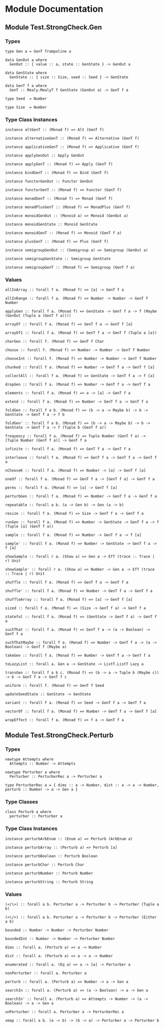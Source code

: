 # Module Documentation

## Module Test.StrongCheck.Gen

### Types

    type Gen a = GenT Trampoline a

    data GenOut a where
      GenOut :: { value :: a, state :: GenState } -> GenOut a

    data GenState where
      GenState :: { size :: Size, seed :: Seed } -> GenState

    data GenT f a where
      GenT :: Mealy.MealyT f GenState (GenOut a) -> GenT f a

    type Seed  = Number

    type Size  = Number


### Type Class Instances

    instance altGenT :: (Monad f) => Alt (GenT f)

    instance alternativeGenT :: (Monad f) => Alternative (GenT f)

    instance applicativeGenT :: (Monad f) => Applicative (GenT f)

    instance applyGenOut :: Apply GenOut

    instance applyGenT :: (Monad f) => Apply (GenT f)

    instance bindGenT :: (Monad f) => Bind (GenT f)

    instance functorGenOut :: Functor GenOut

    instance functorGenT :: (Monad f) => Functor (GenT f)

    instance monadGenT :: (Monad f) => Monad (GenT f)

    instance monadPlusGenT :: (Monad f) => MonadPlus (GenT f)

    instance monoidGenOut :: (Monoid a) => Monoid (GenOut a)

    instance monoidGenState :: Monoid GenState

    instance monoidGenT :: (Monad f) => Monoid (GenT f a)

    instance plusGenT :: (Monad f) => Plus (GenT f)

    instance semigroupGenOut :: (Semigroup a) => Semigroup (GenOut a)

    instance semigroupGenState :: Semigroup GenState

    instance semigroupGenT :: (Monad f) => Semigroup (GenT f a)


### Values

    allInArray :: forall f a. (Monad f) => [a] -> GenT f a

    allInRange :: forall f a. (Monad f) => Number -> Number -> GenT f Number

    applyGen :: forall f a. (Monad f) => GenState -> GenT f a -> f (Maybe (GenOut (Tuple a (GenT f a))))

    arrayOf :: forall f a. (Monad f) => GenT f a -> GenT f [a]

    arrayOf1 :: forall f a. (Monad f) => GenT f a -> GenT f (Tuple a [a])

    charGen :: forall f. (Monad f) => GenT f Char

    choose :: forall f. (Monad f) => Number -> Number -> GenT f Number

    chooseInt :: forall f. (Monad f) => Number -> Number -> GenT f Number

    chunked :: forall f a. (Monad f) => Number -> GenT f a -> GenT f [a]

    collectAll :: forall f a. (Monad f) => GenState -> GenT f a -> f [a]

    dropGen :: forall f a. (Monad f) => Number -> GenT f a -> GenT f a

    elements :: forall f a. (Monad f) => a -> [a] -> GenT f a

    extend :: forall f a. (Monad f) => Number -> GenT f a -> GenT f a

    foldGen :: forall f a b. (Monad f) => (b -> a -> Maybe b) -> b -> GenState -> GenT f a -> f b

    foldGen' :: forall f a b. (Monad f) => (b -> a -> Maybe b) -> b -> GenState -> GenT f a -> f (Tuple b (GenT f a))

    frequency :: forall f a. (Monad f) => Tuple Number (GenT f a) -> [Tuple Number (GenT f a)] -> GenT f a

    infinite :: forall f a. (Monad f) => GenT f a -> GenT f a

    interleave :: forall f a. (Monad f) => GenT f a -> GenT f a -> GenT f a

    nChooseK :: forall f a. (Monad f) => Number -> [a] -> GenT f [a]

    oneOf :: forall f a. (Monad f) => GenT f a -> [GenT f a] -> GenT f a

    perms :: forall f a. (Monad f) => [a] -> GenT f [a]

    perturbGen :: forall f a. (Monad f) => Number -> GenT f a -> GenT f a

    repeatable :: forall a b. (a -> Gen b) -> Gen (a -> b)

    resize :: forall f a. (Monad f) => Size -> GenT f a -> GenT f a

    runGen :: forall f a. (Monad f) => Number -> GenState -> GenT f a -> f (Tuple [a] (GenT f a))

    sample :: forall f a. (Monad f) => Number -> GenT f a -> f [a]

    sample' :: forall f a. (Monad f) => Number -> GenState -> GenT f a -> f [a]

    showSample :: forall r a. (Show a) => Gen a -> Eff (trace :: Trace | r) Unit

    showSample' :: forall r a. (Show a) => Number -> Gen a -> Eff (trace :: Trace | r) Unit

    shuffle :: forall f a. (Monad f) => GenT f a -> GenT f a

    shuffle' :: forall f a. (Monad f) => Number -> GenT f a -> GenT f a

    shuffleArray :: forall f a. (Monad f) => [a] -> GenT f [a]

    sized :: forall f a. (Monad f) => (Size -> GenT f a) -> GenT f a

    stateful :: forall f a. (Monad f) => (GenState -> GenT f a) -> GenT f a

    suchThat :: forall f a. (Monad f) => GenT f a -> (a -> Boolean) -> GenT f a

    suchThatMaybe :: forall f a. (Monad f) => Number -> GenT f a -> (a -> Boolean) -> GenT f (Maybe a)

    takeGen :: forall f a. (Monad f) => Number -> GenT f a -> GenT f a

    toLazyList :: forall a. Gen a -> GenState -> ListT.ListT Lazy a

    transGen :: forall f a b c. (Monad f) => (b -> a -> Tuple b (Maybe c)) -> b -> GenT f a -> GenT f c

    uniform :: forall f. (Monad f) => GenT f Seed

    updateSeedState :: GenState -> GenState

    variant :: forall f a. (Monad f) => Seed -> GenT f a -> GenT f a

    vectorOf :: forall f a. (Monad f) => Number -> GenT f a -> GenT f [a]

    wrapEffect :: forall f a. (Monad f) => f a -> GenT f a


## Module Test.StrongCheck.Perturb

### Types

    newtype Attempts where
      Attempts :: Number -> Attempts

    newtype Perturber a where
      Perturber :: PerturberRec a -> Perturber a

    type PerturberRec a = { dims :: a -> Number, dist :: a -> a -> Number, perturb :: Number -> a -> Gen a }


### Type Classes

    class Perturb a where
      perturber :: Perturber a


### Type Class Instances

    instance perturbArbEnum :: (Enum a) => Perturb (ArbEnum a)

    instance perturbArray :: (Perturb a) => Perturb [a]

    instance perturbBoolean :: Perturb Boolean

    instance perturbChar :: Perturb Char

    instance perturbNumber :: Perturb Number

    instance perturbString :: Perturb String


### Values

    (</\>) :: forall a b. Perturber a -> Perturber b -> Perturber (Tuple a b)

    (<\/>) :: forall a b. Perturber a -> Perturber b -> Perturber (Either a b)

    bounded :: Number -> Number -> Perturber Number

    boundedInt :: Number -> Number -> Perturber Number

    dims :: forall a. (Perturb a) => a -> Number

    dist :: forall a. (Perturb a) => a -> a -> Number

    enumerated :: forall a. (Eq a) => a -> [a] -> Perturber a

    nonPerturber :: forall a. Perturber a

    perturb :: forall a. (Perturb a) => Number -> a -> Gen a

    searchIn :: forall a. (Perturb a) => (a -> Boolean) -> a -> Gen a

    searchIn' :: forall a. (Perturb a) => Attempts -> Number -> (a -> Boolean) -> a -> Gen a

    unPerturber :: forall a. Perturber a -> PerturberRec a

    xmap :: forall a b. (a -> b) -> (b -> a) -> Perturber a -> Perturber b



